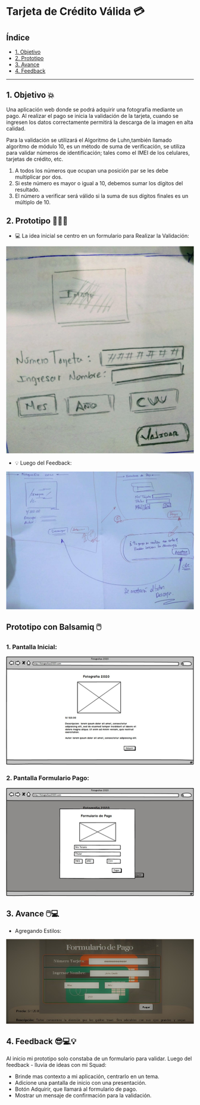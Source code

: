 # Tarjeta de Crédito Válida 💳

## Índice

* [1. Objetivo](#1-Objetivo-)
* [2. Prototipo](#2-Prototipo-)
* [3. Avance](#3-Avance-)
* [4. Feedback](#4-Feedback-)

***

## 1. Objetivo 💥

Una aplicación web donde se podrá adquirir una fotografía mediante un pago.
Al realizar el pago se inicia la validación de la tarjeta, cuando se ingresen
los datos correctamente permitirá la descarga de la imagen en alta calidad.

Para la validación se utilizará el Algoritmo de Luhn,también llamado algoritmo
de módulo 10, es un método de suma de verificación, se utiliza para validar números de identificación; tales como el IMEI de los celulares, tarjetas de crédito, etc.

  1. A todos los números que ocupan una posición par se les debe multiplicar por dos.
  2. Si este número es mayor o igual a 10, debemos sumar los dígitos del resultado.
  3. El número a verificar será válido si la suma de sus dígitos finales es un múltiplo de 10.


## 2. Prototipo 👩🏻‍💻

- 💻 La idea inicial se centro en un formulario para Realizar la Validación:

![](img/primero.jpg)

- 💡 Luego del Feedback:

![](img/prototipo.jpg)

## Prototipo con Balsamiq 🖱️

  ### 1. Pantalla Inicial:

  ![](img/Iniciar.jpg)

  ### 2. Pantalla Formulario Pago:

  ![](img/Formulario_de_Pago.jpg)

## 3. Avance 🖱️💻
- Agregando Estilos:

![](img/avance_uno.jpg)

## 4. Feedback 😎💻💡
Al inicio mi prototipo solo constaba de un formulario para validar.
Luego del feedback - lluvia de ideas con mi Squad: 
- Brinde mas contexto a mi aplicación, centrarlo en un tema.
- Adicione una pantalla de inicio con una presentación.
- Botón Adquirir, que llamará al formulario de pago.
- Mostrar un mensaje de confirmación para la validación.
